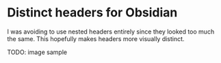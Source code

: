 
# Distinct headers for Obsidian

I was avoiding to use nested headers entirely since they looked too much the same.
This hopefully makes headers more visually distinct.

TODO: image sample
